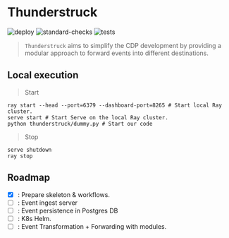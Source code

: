 # Thunderstruck

![deploy](https://github.com/afranzi/thunderstruck/actions/workflows/ci-deploy.yml/badge.svg?branch=main)
![standard-checks](https://github.com/afranzi/thunderstruck/actions/workflows/ci-standard-checks.yml/badge.svg?branch=main)
![tests](https://github.com/afranzi/thunderstruck/actions/workflows/ci-test.yml/badge.svg?branch=main)

> `Thunderstruck` aims to simplify the CDP development by providing a modular approach to forward events into different 
> destinations.

## Local execution

> Start
````shell
ray start --head --port=6379 --dashboard-port=8265 # Start local Ray cluster.
serve start # Start Serve on the local Ray cluster.
python thunderstruck/dummy.py # Start our code
````

> Stop
````shell
serve shutdown
ray stop
````

## Roadmap

- [x] : Prepare skeleton & workflows.
- [ ] : Event ingest server
- [ ] : Event persistence in Postgres DB
- [ ] : K8s Helm.
- [ ] : Event Transformation + Forwarding with modules.